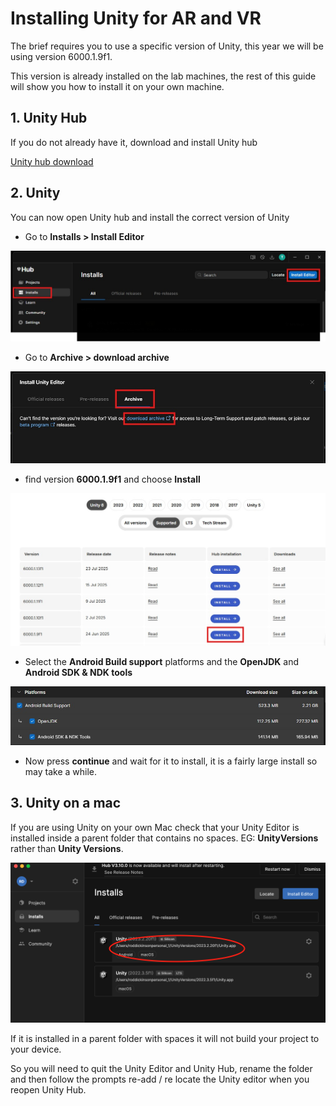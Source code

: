 
# Installing Unity for AR and VR

The brief requires you to use a specific version of Unity, this year we will be using version 6000.1.9f1.

This version is already installed on the lab machines, the rest of this guide will show you how to install it on your own machine.

## 1. Unity Hub

If you do not already have it, download and install Unity hub

[Unity hub download](https://unity.com/download)

## 2. Unity

You can now open Unity hub and install the correct version of Unity

- Go to **Installs > Install Editor**

![](images/unity_hub.jpg)

- Go to **Archive > download archive**

![](images/archive.jpg)

- find version **6000.1.9f1** and choose **Install**

![](images/install.jpg)

- Select the **Android Build support** platforms and the **OpenJDK** and **Android SDK & NDK tools**

![](images/android.jpg)

- Now press **continue** and wait for it to install, it is a fairly large install so may take a while.

## 3. Unity on a mac

If you are using Unity on your own Mac check that your Unity Editor is installed inside a parent folder that contains no spaces. EG: **UnityVersions** rather than **Unity Versions**.

![Check unity install location](images/editor-loc.png)

If it is installed in a parent folder with spaces it will not build your project to your device.

So you will need to quit the Unity Editor and Unity Hub, rename the folder and then follow the prompts re-add / re locate the Unity editor when you reopen Unity Hub.


